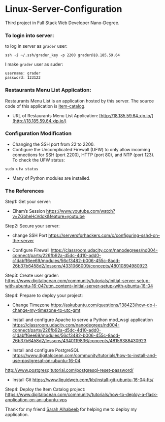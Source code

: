 # Linux-Server-Configuration
Third project in Full Stack Web Developer Nano-Degree.

### To login into server:
to log in server as `grader` user:
```
ssh -i ~/.ssh/grader_key -p 2200 grader@18.185.59.64
```
I make `grader` user as suder:
```
username: grader
password: 123123
``` 

### Restaurants Menu List Application:
Restaurants Menu List is an application hosted by this server. The source code of this application is [item-catalog](https://github.com/SarahAlhumud/item-catalog).
- URL of Restaurants Menu List Application:
[http://18.185.59.64.xip.io/](http://18.185.59.64.xip.io/)

### Configuration Modification
- Changing the SSH port from 22 to 2200.
- Configure the Uncomplicated Firewall (UFW) to only allow incoming connections for SSH (port 2200), HTTP (port 80), and NTP (port 123). To check the UFW status:
```
sudo ufw status
```
- Many of Python modules are installed.

### The References
Step1: Get your server:
- Elham’s Session
https://www.youtube.com/watch?v=ZGbheHcVddk&feature=youtu.be

Step2: Secure your server:
- change SSH Port
https://serversforhackers.com/c/configuring-sshd-on-the-server

- Configure Firewall
https://classroom.udacity.com/nanodegrees/nd004-connect/parts/226fb92a-d5dc-4d10-add0-c1dabff6ee69/modules/56cf3482-b006-455c-8acd-26b37b6458d2/lessons/4331066009/concepts/48010894980923


Step3: Create user grader:
https://www.digitalocean.com/community/tutorials/initial-server-setup-with-ubuntu-16-04?utm_content=initial-server-setup-with-ubuntu-16-04

Step4: Prepare to deploy your project:
- Change Timezone
https://askubuntu.com/questions/138423/how-do-i-change-my-timezone-to-utc-gmt

- Install and configure Apache to serve a Python mod_wsgi application
https://classroom.udacity.com/nanodegrees/nd004-connect/parts/226fb92a-d5dc-4d10-add0-c1dabff6ee69/modules/56cf3482-b006-455c-8acd-26b37b6458d2/lessons/4340119836/concepts/48159388430923

- Install and configure PostgreSQL
https://www.digitalocean.com/community/tutorials/how-to-install-and-use-postgresql-on-ubuntu-16-04

http://www.postgresqltutorial.com/postgresql-reset-password/

- Install Git
https://www.liquidweb.com/kb/install-git-ubuntu-16-04-lts/

Step4: Deploy the Item Catalog project:
https://www.digitalocean.com/community/tutorials/how-to-deploy-a-flask-application-on-an-ubuntu-vps

Thank for my friend [Sarah Alhabeeb](https://github.com/SarahAlhabeeb) for helping me to deploy my application.


